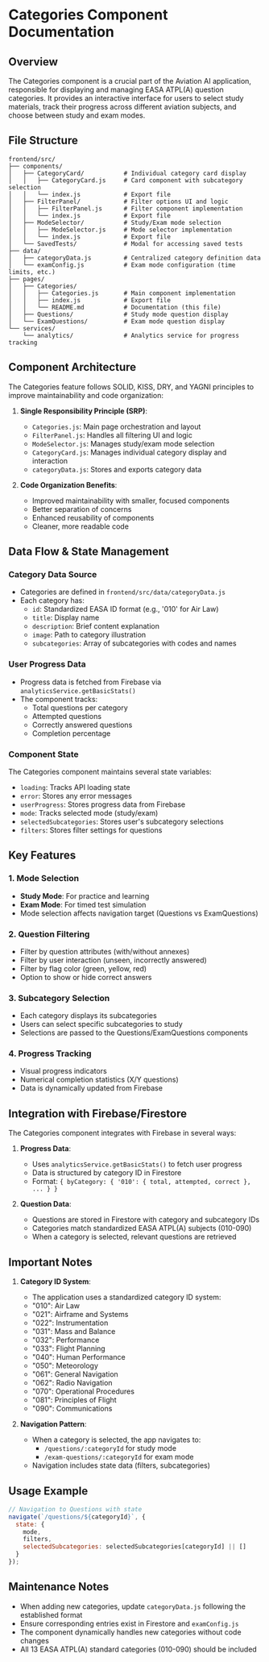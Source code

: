 # Categories Component Documentation

## Overview
The Categories component is a crucial part of the Aviation AI application, responsible for displaying and managing EASA ATPL(A) question categories. It provides an interactive interface for users to select study materials, track their progress across different aviation subjects, and choose between study and exam modes.

## File Structure
```
frontend/src/
├── components/
│   ├── CategoryCard/           # Individual category card display
│   │   ├── CategoryCard.js     # Card component with subcategory selection
│   │   └── index.js            # Export file
│   ├── FilterPanel/            # Filter options UI and logic
│   │   ├── FilterPanel.js      # Filter component implementation
│   │   └── index.js            # Export file
│   ├── ModeSelector/           # Study/Exam mode selection
│   │   ├── ModeSelector.js     # Mode selector implementation
│   │   └── index.js            # Export file
│   └── SavedTests/             # Modal for accessing saved tests
├── data/
│   ├── categoryData.js         # Centralized category definition data
│   └── examConfig.js           # Exam mode configuration (time limits, etc.)
├── pages/
│   ├── Categories/
│   │   ├── Categories.js       # Main component implementation
│   │   ├── index.js            # Export file
│   │   └── README.md           # Documentation (this file)
│   ├── Questions/              # Study mode question display
│   └── ExamQuestions/          # Exam mode question display
└── services/
    └── analytics/              # Analytics service for progress tracking
```

## Component Architecture

The Categories feature follows SOLID, KISS, DRY, and YAGNI principles to improve maintainability and code organization:

1. **Single Responsibility Principle (SRP)**:
   - `Categories.js`: Main page orchestration and layout
   - `FilterPanel.js`: Handles all filtering UI and logic
   - `ModeSelector.js`: Manages study/exam mode selection
   - `CategoryCard.js`: Manages individual category display and interaction
   - `categoryData.js`: Stores and exports category data

2. **Code Organization Benefits**:
   - Improved maintainability with smaller, focused components
   - Better separation of concerns
   - Enhanced reusability of components
   - Cleaner, more readable code

## Data Flow & State Management

### Category Data Source
- Categories are defined in `frontend/src/data/categoryData.js`
- Each category has:
  - `id`: Standardized EASA ID format (e.g., '010' for Air Law)
  - `title`: Display name
  - `description`: Brief content explanation
  - `image`: Path to category illustration
  - `subcategories`: Array of subcategories with codes and names

### User Progress Data
- Progress data is fetched from Firebase via `analyticsService.getBasicStats()`
- The component tracks:
  - Total questions per category
  - Attempted questions
  - Correctly answered questions
  - Completion percentage

### Component State
The Categories component maintains several state variables:
- `loading`: Tracks API loading state
- `error`: Stores any error messages
- `userProgress`: Stores progress data from Firebase
- `mode`: Tracks selected mode (study/exam)
- `selectedSubcategories`: Stores user's subcategory selections
- `filters`: Stores filter settings for questions

## Key Features

### 1. Mode Selection
- **Study Mode**: For practice and learning
- **Exam Mode**: For timed test simulation
- Mode selection affects navigation target (Questions vs ExamQuestions)

### 2. Question Filtering
- Filter by question attributes (with/without annexes)
- Filter by user interaction (unseen, incorrectly answered)
- Filter by flag color (green, yellow, red)
- Option to show or hide correct answers

### 3. Subcategory Selection
- Each category displays its subcategories
- Users can select specific subcategories to study
- Selections are passed to the Questions/ExamQuestions components

### 4. Progress Tracking
- Visual progress indicators
- Numerical completion statistics (X/Y questions)
- Data is dynamically updated from Firebase

## Integration with Firebase/Firestore

The Categories component integrates with Firebase in several ways:

1. **Progress Data**: 
   - Uses `analyticsService.getBasicStats()` to fetch user progress
   - Data is structured by category ID in Firestore
   - Format: `{ byCategory: { '010': { total, attempted, correct }, ... } }`

2. **Question Data**:
   - Questions are stored in Firestore with category and subcategory IDs
   - Categories match standardized EASA ATPL(A) subjects (010-090)
   - When a category is selected, relevant questions are retrieved

## Important Notes

1. **Category ID System**:
   - The application uses a standardized category ID system:
   - "010": Air Law
   - "021": Airframe and Systems
   - "022": Instrumentation
   - "031": Mass and Balance
   - "032": Performance
   - "033": Flight Planning
   - "040": Human Performance
   - "050": Meteorology
   - "061": General Navigation
   - "062": Radio Navigation
   - "070": Operational Procedures
   - "081": Principles of Flight
   - "090": Communications

2. **Navigation Pattern**:
   - When a category is selected, the app navigates to:
     - `/questions/:categoryId` for study mode
     - `/exam-questions/:categoryId` for exam mode
   - Navigation includes state data (filters, subcategories)

## Usage Example

```javascript
// Navigation to Questions with state
navigate(`/questions/${categoryId}`, {
  state: {
    mode,
    filters,
    selectedSubcategories: selectedSubcategories[categoryId] || []
  }
});
```

## Maintenance Notes

- When adding new categories, update `categoryData.js` following the established format
- Ensure corresponding entries exist in Firestore and `examConfig.js`
- The component dynamically handles new categories without code changes
- All 13 EASA ATPL(A) standard categories (010-090) should be included
